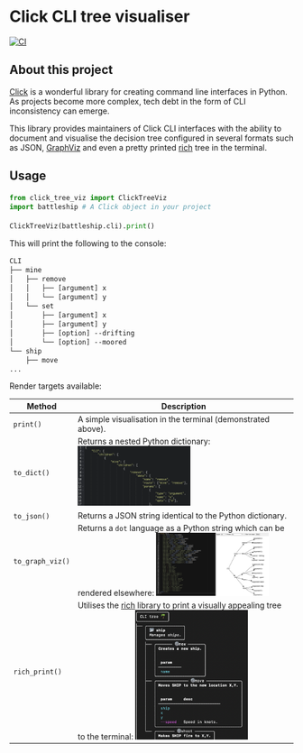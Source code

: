 # Click CLI tree visualiser

[![CI](https://github.com/datajoely/click-tree-viz/actions/workflows/ci.yml/badge.svg)](https://github.com/datajoely/click-tree-viz/actions/workflows/ci.yml)

## About this project

[Click](https://click.palletsprojects.com/en/7.x/) is a wonderful library for creating command line interfaces in Python. 
As projects become more complex, tech debt in the form of CLI inconsistency can emerge. 

This library provides maintainers of Click CLI interfaces with the ability to document and visualise the decision tree configured in several formats such as JSON, [GraphViz](https://graphviz.org/) and even a pretty printed [rich](https://github.com/willmcgugan/rich) tree in the terminal.    

## Usage

```python
from click_tree_viz import ClickTreeViz
import battleship # A Click object in your project

ClickTreeViz(battleship.cli).print()
```
This will print the following to the console:
```text
CLI
├── mine
│   ├── remove
│   │   ├── [argument] x
│   │   └── [argument] y
│   └── set
│       ├── [argument] x
│       ├── [argument] y
│       ├── [option] --drifting
│       └── [option] --moored
└── ship
    ├── move
...
```

Render targets available:

| Method      | Description |
| ----------- | ----------- |
| `print()`      | A simple visualisation in the terminal (demonstrated above). |
| `to_dict()`      | Returns a nested Python dictionary: <img src="tests/examples/img/to_dict.png" width=200>|
| `to_json()`   | Returns a JSON string identical to the Python dictionary.       |
| `to_graph_viz()`   | Returns a `dot` language as a Python string which can be rendered elsewhere: <img src="tests/examples/img/to_graphviz.png" width=200>|
| `rich_print()`   | Utilises the [rich](https://github.com/willmcgugan/rich) library to print a visually appealing tree to the terminal: <img src="tests/examples/img/rich_print.png" width=200>|

